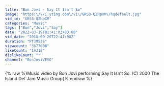 ```yaml
---
title: "Bon Jovi - Say It Isn't So"
image: "https:\/\/i.ytimg.com\/vi\/GRSB-QZHpXM\/hqdefault.jpg"
vid_id: "GRSB-QZHpXM"
categories: "Music"
tags: ["Bon","Jovi","Say"]
date: "2022-03-19T01:41:02+03:00"
vid_date: "2010-09-20T22:41:00Z"
duration: "PT3M53S"
viewcount: "3677008"
likeCount: "19318"
dislikeCount: ""
channel: "BonJoviVEVO"
---
```

{% raw %}Music video by Bon Jovi performing Say It Isn't So. (C) 2000 The Island Def Jam Music Group{% endraw %}
